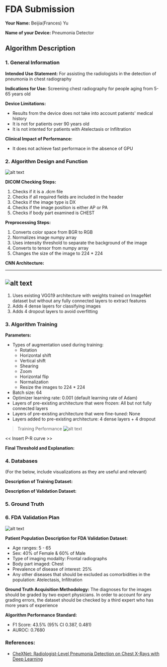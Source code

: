 # FDA  Submission

**Your Name:** Beijia(Frances) Yu

**Name of your Device:** Pneumonia Detector

## Algorithm Description 

### 1. General Information

**Intended Use Statement:** For assisting the radiologists in the detection of pneumonia in chest radiography

**Indications for Use:** Screening chest radiography for people aging from 5-65 years old

**Device Limitations:**
* Results from the device does not take into account patients' medical history
* It is not for patients over 90 years old
* It is not intented for patients with Atelectasis or Infiltration

**Clinical Impact of Performance:**
* It does not achieve fast performace in the absence of GPU

### 2. Algorithm Design and Function

![alt text][algorithm_flowchart] 

**DICOM Checking Steps:**
1. Checks if it is a .dcm file
2. Checks if all required fields are included in the header
3. Checks if the image type is DX
4. Checks if the image position is either AP or PA
5. Checks if body part examined is CHEST

**Preprocessing Steps:**
1. Converts color space from BGR to RGB
2. Normalizes image numpy array
3. Uses intensity threshold to separate the background of the image
3. Converts to tensor from numpy array 
4. Changes the size of the image to 224 * 224

**CNN Architecture:**

---
![alt text][cnn_model]
---

1. Uses existing VGG19 architecture with weights trained on ImageNet dataset but without any fully connected layers to extract features
2. Adds 4 dense layers for classifying images
3. Adds 4 dropout layers to avoid overfitting


### 3. Algorithm Training

**Parameters:**
* Types of augmentation used during training:
  * Rotation
  * Horizontal shift
  * Vertical shift
  * Shearing
  * Zoom
  * Horizontal flip
  * Normalization
  * Resize the images to 224 * 224
* Batch size: 64
* Optimizer learning rate: 0.001 (default learning rate of Adam)
* Layers of pre-existing architecture that were frozen: All but not fully connected layers
* Layers of pre-existing architecture that were fine-tuned: None
* Layers added to pre-existing architecture: 4 dense layers + 4 dropout


> Training Performance
> ![alt text][model_training]

<< Insert P-R curve >>

**Final Threshold and Explanation:**

### 4. Databases
 (For the below, include visualizations as they are useful and relevant)

**Description of Training Dataset:** 


**Description of Validation Dataset:** 


### 5. Ground Truth



### 6. FDA Validation Plan

![alt text][thresh_vs_f1_score]

**Patient Population Description for FDA Validation Dataset:**
* Age ranges: 5 - 65
* Sex: 40% of Female & 60% of Male
* Type of imaging modality: Frontal radiographs
* Body part imaged: Chest
* Prevalence of disease of interest: 25%
* Any other diseases that should be excluded as comorbidities in the population: Atelectasis, Infiltration

**Ground Truth Acquisition Methodology:**
The diagnoses for the images should be graded by two expert physicians. In order to account for any grading errors, the dataset should be checked by a third expert who has more years of experience

**Algorithm Performance Standard:**
* F1 Score: 43.5% (95% CI 0.387, 0.481)
* AUROC: 0.7680

### References:
* [CheXNet: Radiologist-Level Pneumonia Detection on Chest X-Rays with Deep Learning](https://arxiv.org/pdf/1711.05225.pdf)

[algorithm_flowchart]: https://github.com/yufrances90/Pneumonia-Detection-From-Chest-X-Rays/blob/master/versions/v1/assets/algorithm_flowchart.png?raw=true  "Algorithm Flowchart"

[cnn_model]: https://github.com/yufrances90/Pneumonia-Detection-From-Chest-X-Rays/blob/master/versions/v1/assets/cnn1.png?raw=true "CNN Model"

[model_training]: https://github.com/yufrances90/Pneumonia-Detection-From-Chest-X-Rays/blob/master/assets/__results___8_0.png?raw=true "Model Training Performance"

[thresh_vs_f1_score]: https://github.com/yufrances90/Pneumonia-Detection-From-Chest-X-Rays/blob/master/assets/thresh_vs_f1score.png?raw=true "Threshold Vs. F1-score"